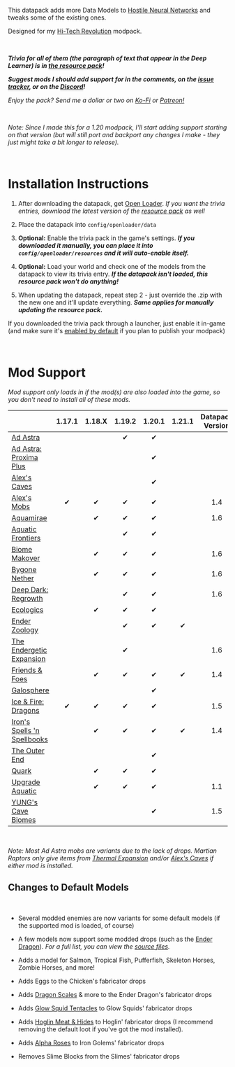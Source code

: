 This datapack adds more Data Models to [Hostile Neural Networks](https://www.curseforge.com/minecraft/mc-mods/hostile-neural-networks) and tweaks some of the existing ones.

Designed for my [Hi-Tech Revolution](https://curseforge.com/minecraft/modpacks/hi-tech-revolution) modpack.

<br />

 ***Trivia for all of them (the paragraph of text that appear in the Deep Learner) is in [the resource pack](https://www.curseforge.com/minecraft/texture-packs/extra-data-models-trivia)!***

***Suggest mods I should add support for in the comments, on the [issue tracker](https://curseforge.com/minecraft/data-packs/extra-data-models/issues), or on the [Discord](https://discord.com/invite/NtwzA6X)!***

*Enjoy the pack? Send me a dollar or two on [Ko-Fi](https://ko-fi.com/vizthex) or [Patreon!](https://patreon.com/vizthex)*

<br />

_Note: Since I made this for a 1.20 modpack, I'll start adding support starting on that version (but will still port and backport any changes I make - they just might take a bit longer to release)._

<br />

# Installation Instructions

1) After downloading the datapack, get [Open Loader](https://www.curseforge.com/minecraft/mc-mods/open-loader). *If you want the trivia entries, download the latest version of the [resource pack](https://www.curseforge.com/minecraft/texture-packs/extra-data-models-trivia) as well*

2) Place the datapack into `config/openloader/data`

3) **Optional:** Enable the trivia pack in the game's settings. ***If you downloaded it manually, you can place it into `config/openloader/resources` and it will auto-enable itself.***

4) **Optional:** Load your world and check one of the models from the datapack to view its trivia entry. ***If the datapack isn't loaded, this resource pack won't do anything!***

5) When updating the datapack, repeat step 2 - just override the .zip with the new one and it'll update everything. ***Same applies for manually updating the resource pack.***

If you downloaded the trivia pack through a launcher, just enable it in-game (and make sure it's [enabled by default](https://www.curseforge.com/minecraft/mc-mods/default-options) if you plan to publish your modpack)

<br />

# Mod Support

_Mod support only loads in if the mod(s) are also loaded into the game, so you don't need to install all of these mods._

|																																														|  1.17.1   |  1.18.X  |  1.19.2   |  1.20.1   |  1.21.1  |  Datapack Version  |
|--------------------------------------------------------------------------------------------------------------------------------------------------------|:-----------:|:----------:|:-----------:|:-----------:|:-----------:|:--------------------------:|
| [Ad Astra](https://www.curseforge.com/minecraft/mc-mods/ad-astra)   														    |				  |			   |✔			|✔			  |			   |								   |
| [Ad Astra: Proxima Plus](https://www.curseforge.com/minecraft/mc-mods/ad-astra-proxima-plus)				|				  |			   |      		    |✔			  |			   |								   |
| [Alex's Caves](https://www.curseforge.com/minecraft/mc-mods/alexs-caves)													|				  |			   |      		    |✔			  |			   |								   |
| [Alex's Mobs](https://www.curseforge.com/minecraft/mc-mods/alexs-mobs)													|✔		 	  |✔		   |✔			|✔			  |			   |1.4							   |
| [Aquamirae](https://www.curseforge.com/minecraft/mc-mods/ob-aquamirae)												|				  |✔		   |✔			|✔			  |			   |1.6							   |
| [Aquatic Frontiers](https://www.curseforge.com/minecraft/mc-mods/aquatic-frontiers)								|				  |			   |✔			|✔			  |			   |								   |
| [Biome Makover](https://www.curseforge.com/minecraft/mc-mods/biome-makeover-forge)						|				  |✔		   |✔		    |✔			  |			   |1.6							   |
| [Bygone Nether](https://www.curseforge.com/minecraft/mc-mods/bygone-nether)										|				  |✔		   |✔		    |✔			  |			   |1.6							   |
| [Deep Dark: Regrowth](https://www.curseforge.com/minecraft/mc-mods/deep-dark-regrowth)					|				  |			   |✔		    |✔			  |			   |1.6							   |
| [Ecologics](https://www.curseforge.com/minecraft/mc-mods/ecologics)															|				  |✔		   |✔			|✔			  |			   |								   |
| [Ender Zoology](https://www.curseforge.com/minecraft/mc-mods/ender-zoology)											|				  |			   |✔			|✔			  |✔		   |								   |
| [The Endergetic Expansion](https://www.curseforge.com/minecraft/mc-mods/endergetic)							|				  |			   |✔			|				  |			   |1.6							   |
| [Friends & Foes](https://www.curseforge.com/minecraft/mc-mods/friends-and-foes-forge)							|				  |✔		   |✔			|✔			  |✔		   |1.4							   |
| [Galosphere](https://www.curseforge.com/minecraft/mc-mods/galosphere)													|				  |			   |      		    |✔			  |			   |								   |
| [Ice & Fire: Dragons](https://www.curseforge.com/minecraft/mc-mods/ice-and-fire-dragons)     				   	|✔  		  |✔		   |✔			|✔			  |			   |1.5							   |
| [Iron's Spells 'n Spellbooks](https://www.curseforge.com/minecraft/mc-mods/irons-spells-n-spellbooks)	|				  |✔		   |✔			|✔			  |✔		   |1.4							   |
| [The Outer End](https://www.curseforge.com/minecraft/mc-mods/the-outer-end)											|				  |			   |      		    |✔			  |			   |								   |
| [Quark](https://www.curseforge.com/minecraft/mc-mods/quark)                   													|				  |✔		   |✔			|✔			  |			   |								   |
| [Upgrade Aquatic](https://www.curseforge.com/minecraft/mc-mods/upgrade-aquatic)									|				  |✔		   |✔			|✔			  |			   |1.1							   |
| [YUNG's Cave Biomes](https://www.curseforge.com/minecraft/mc-mods/yungs-cave-biomes)          			|				  |			   |      		    |✔			  |			   |1.5							   |

<br />

_Note: Most Ad Astra mobs are variants due to the lack of drops. Martian Raptors only give items from [Thermal Expansion](https://www.curseforge.com/minecraft/mc-mods/thermal-expansion) and/or [Alex's Caves](https://www.curseforge.com/minecraft/mc-mods/alexs-caves) if either mod is installed._



## Changes to Default Models

<br />

- Several modded enemies are now variants for some default models (if the supported mod is loaded, of course)

- A few models now support some modded drops (such as the [Ender Dragon](https://github.com/vizthex123/ExtraDataModels/blob/main/data-pack/1.20/data/hostilenetworks/data_models/ender_dragon.json)). *For a full list, you can view the [source files](https://github.com/vizthex123/ExtraDataModels/tree/main/data-pack).*

- Adds a model for Salmon, Tropical Fish, Pufferfish, Skeleton Horses, Zombie Horses, and more!

- Adds Eggs to the Chicken's fabricator drops

- Adds [Dragon Scales](https://www.curseforge.com/minecraft/mc-mods/quark) & more to the Ender Dragon's fabricator drops

- Adds [Glow Squid Tentacles](https://www.curseforge.com/minecraft/mc-mods/deeper-caves) to Glow Squids' fabricator drops

- Adds [Hoglin Meat & Hides](https://www.curseforge.com/minecraft/mc-mods/netherific) to Hoglin' fabricator drops (I recommend removing the default loot if you've got the mod installed).

- Adds [Alpha Roses](https://www.curseforge.com/minecraft/mc-mods/regions-unexplored) to Iron Golems' fabricator drops

- Removes Slime Blocks from the Slimes' fabricator drops